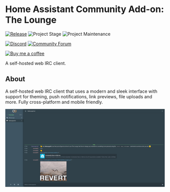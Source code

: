 # Home Assistant Community Add-on: The Lounge

[![Release][release-shield]][release] ![Project Stage][project-stage-shield] ![Project Maintenance][maintenance-shield]

[![Discord][discord-shield]][discord] [![Community Forum][forum-shield]][forum]

[![Buy me a coffee][buymeacoffee-shield]][buymeacoffee]

A self-hosted web IRC client.

## About

A self-hosted web IRC client that uses a modern and sleek interface with
 support for theming, push notifications, link previews, file uploads and
 more. Fully cross-platform and mobile friendly.

![Screenshot][screenshot]


[buymeacoffee-shield]: https://www.buymeacoffee.com/assets/img/guidelines/download-assets-sm-2.svg
[buymeacoffee]: https://www.buymeacoffee.com/timmo
[discord-shield]: https://img.shields.io/discord/478094546522079232.svg
[discord]: https://discord.me/hassioaddons
[forest-theme]: https://raw.githubusercontent.com/timmo001/thelounge/master/docs/resources/forest-theme.png
[forum-shield]: https://img.shields.io/badge/community-forum-brightgreen.svg
[forum]: https://community.home-assistant.io/?u=timmo001
[hass]: https://www.home-assistant.io/
[maintenance-shield]: https://img.shields.io/maintenance/yes/2022.svg
[midnight-theme]: https://raw.githubusercontent.com/timmo001/thelounge/master/docs/resources/midnight-theme.png
[more-info-light]: https://raw.githubusercontent.com/timmo001/thelounge/master/docs/resources/more-info-light.png
[project-stage-shield]: https://img.shields.io/badge/project%20stage-production%20ready-brightgreen.svg
[release-shield]: https://img.shields.io/badge/version-v0.16.0-blue.svg
[release]: https://github.com/hassio-addons/addon-thelounge/tree/v0.16.0
[screenshot]: https://raw.githubusercontent.com/hassio-addons/addon-thelounge/master/images/screenshot.png
[thelounge]: https://github.com/timmo001/thelounge